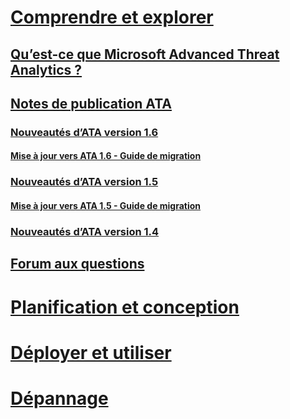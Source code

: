 # [Comprendre et explorer](what-is-ata.md)
## [Qu’est-ce que Microsoft Advanced Threat Analytics ?](what-is-ata.md)
## [Notes de publication ATA](ata-release-notes.md)
### [Nouveautés d’ATA version 1.6](whats-new-version-1.6.md)
#### [Mise à jour vers ATA 1.6 - Guide de migration](ata-update-1.6-migration-guide.md)
### [Nouveautés d’ATA version 1.5](whats-new-version-1.5.md)
#### [Mise à jour vers ATA 1.5 - Guide de migration](ata-update-1.5-migration-guide.md)
### [Nouveautés d’ATA version 1.4](whats-new-version-1.4.md)
## [Forum aux questions](ata-technical-faq.md)
# [Planification et conception](/advanced-threat-analytics/plan-design/ata-capacity-planning)
# [Déployer et utiliser](/advanced-threat-analytics/deploy-use/install-ata)
# [Dépannage](/advanced-threat-analytics/troubleshoot/troubleshooting-ata-using-logs)


<!--HONumber=May16_HO1-->


